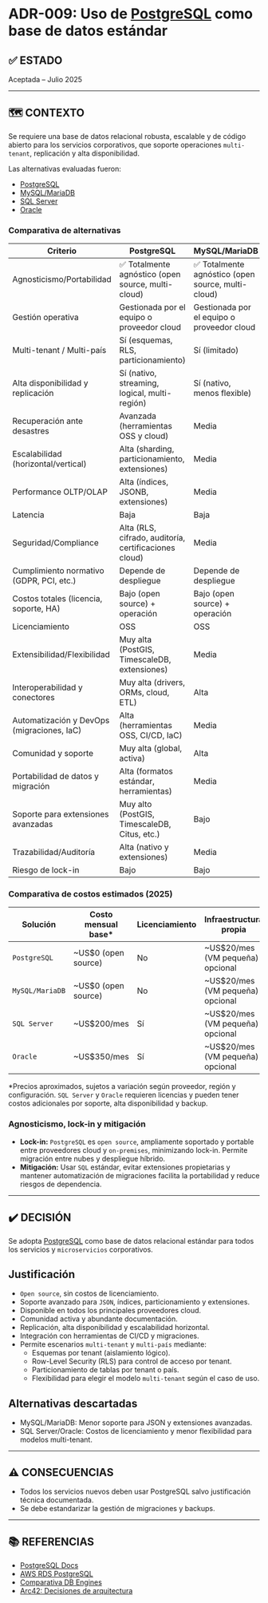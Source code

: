 # ADR-009: Uso de [PostgreSQL](https://www.postgresql.org/) como base de datos estándar

## ✅ ESTADO

Aceptada – Julio 2025

---

## 🗺️ CONTEXTO

Se requiere una base de datos relacional robusta, escalable y de código abierto para los servicios corporativos, que soporte operaciones `multi-tenant`, replicación y alta disponibilidad.

Las alternativas evaluadas fueron:

- [PostgreSQL](https://www.postgresql.org/)
- [MySQL/MariaDB](https://mariadb.org/)
- [SQL Server](https://www.microsoft.com/en-us/sql-server)
- [Oracle](https://www.oracle.com/database/)

### Comparativa de alternativas

| Criterio                                    | PostgreSQL | MySQL/MariaDB | SQL Server | Oracle |
|---------------------------------------------|------------|--------------|------------|--------|
| Agnosticismo/Portabilidad                   | ✅ Totalmente agnóstico (open source, multi-cloud) | ✅ Totalmente agnóstico (open source, multi-cloud) | ❌ Dependiente de proveedor (licencia propietaria) | ❌ Dependiente de proveedor (licencia propietaria) |
| Gestión operativa                           | Gestionada por el equipo o proveedor cloud | Gestionada por el equipo o proveedor cloud | Gestionada por proveedor | Gestionada por proveedor |
| Multi-tenant / Multi-país                   | Sí (esquemas, RLS, particionamiento) | Sí (limitado) | Sí (limitado) | Sí (limitado) |
| Alta disponibilidad y replicación           | Sí (nativo, streaming, logical, multi-región) | Sí (nativo, menos flexible) | Sí (AlwaysOn, licencias) | Sí (RAC, DataGuard, licencias) |
| Recuperación ante desastres                 | Avanzada (herramientas OSS y cloud) | Media | Alta (con licencias) | Alta (con licencias) |
| Escalabilidad (horizontal/vertical)         | Alta (sharding, particionamiento, extensiones) | Media | Media | Media |
| Performance OLTP/OLAP                       | Alta (índices, JSONB, extensiones) | Media | Alta (OLTP), Media (OLAP) | Alta (OLTP), Media (OLAP) |
| Latencia                                    | Baja | Baja | Baja | Baja |
| Seguridad/Compliance                        | Alta (RLS, cifrado, auditoría, certificaciones cloud) | Media | Alta | Alta |
| Cumplimiento normativo (GDPR, PCI, etc.)    | Depende de despliegue | Depende de despliegue | Certificaciones enterprise | Certificaciones enterprise |
| Costos totales (licencia, soporte, HA)      | Bajo (open source) + operación | Bajo (open source) + operación | Alto (licencia, soporte, HA) | Muy alto (licencia, soporte, HA) |
| Licenciamiento                              | OSS | OSS | Propietario | Propietario |
| Extensibilidad/Flexibilidad                 | Muy alta (PostGIS, TimescaleDB, extensiones) | Media | Baja | Media |
| Interoperabilidad y conectores              | Muy alta (drivers, ORMs, cloud, ETL) | Alta | Alta | Alta |
| Automatización y DevOps (migraciones, IaC)  | Alta (herramientas OSS, CI/CD, IaC) | Media | Media | Media |
| Comunidad y soporte                         | Muy alta (global, activa) | Alta | Muy alta (enterprise) | Alta |
| Portabilidad de datos y migración           | Alta (formatos estándar, herramientas) | Media | Baja | Baja |
| Soporte para extensiones avanzadas          | Muy alto (PostGIS, TimescaleDB, Citus, etc.) | Bajo | Bajo | Bajo |
| Trazabilidad/Auditoría                      | Alta (nativo y extensiones) | Media | Alta | Alta |
| Riesgo de lock-in                           | Bajo | Bajo | Alto | Muy alto |

### Comparativa de costos estimados (2025)

| Solución        | Costo mensual base* | Licenciamiento | Infraestructura propia |
|-----------------|---------------------|----------------|-----------------------|
| `PostgreSQL`      | ~US$0 (open source) | No             | ~US$20/mes (VM pequeña) opcional |
| `MySQL/MariaDB`   | ~US$0 (open source) | No             | ~US$20/mes (VM pequeña) opcional |
| `SQL Server`      | ~US$200/mes         | Sí             | ~US$20/mes (VM pequeña) opcional |
| `Oracle`          | ~US$350/mes         | Sí             | ~US$20/mes (VM pequeña) opcional |

*Precios aproximados, sujetos a variación según proveedor, región y configuración. `SQL Server` y `Oracle` requieren licencias y pueden tener costos adicionales por soporte, alta disponibilidad y backup.

### Agnosticismo, lock-in y mitigación

- **Lock-in:** `PostgreSQL` es `open source`, ampliamente soportado y portable entre proveedores cloud y `on-premises`, minimizando lock-in. Permite migración entre nubes y despliegue híbrido.
- **Mitigación:** Usar `SQL` estándar, evitar extensiones propietarias y mantener automatización de migraciones facilita la portabilidad y reduce riesgos de dependencia.

---

## ✔️ DECISIÓN

Se adopta [PostgreSQL](https://www.postgresql.org/) como base de datos relacional estándar para todos los servicios y `microservicios` corporativos.

## Justificación

- `Open source`, sin costos de licenciamiento.
- Soporte avanzado para `JSON`, índices, particionamiento y extensiones.
- Disponible en todos los principales proveedores cloud.
- Comunidad activa y abundante documentación.
- Replicación, alta disponibilidad y escalabilidad horizontal.
- Integración con herramientas de CI/CD y migraciones.
- Permite escenarios `multi-tenant` y `multi-país` mediante:
  - Esquemas por tenant (aislamiento lógico).
  - Row-Level Security (RLS) para control de acceso por tenant.
  - Particionamiento de tablas por tenant o país.
  - Flexibilidad para elegir el modelo `multi-tenant` según el caso de uso.

## Alternativas descartadas

- MySQL/MariaDB: Menor soporte para JSON y extensiones avanzadas.
- SQL Server/Oracle: Costos de licenciamiento y menor flexibilidad para modelos multi-tenant.

---

## ⚠️ CONSECUENCIAS

- Todos los servicios nuevos deben usar PostgreSQL salvo justificación técnica documentada.
- Se debe estandarizar la gestión de migraciones y backups.

---

## 📚 REFERENCIAS

- [PostgreSQL Docs](https://www.postgresql.org/docs/)
- [AWS RDS PostgreSQL](https://aws.amazon.com/rds/postgresql/)
- [Comparativa DB Engines](https://db-engines.com/en/ranking)
- [Arc42: Decisiones de arquitectura](https://arc42.org/decision/)
